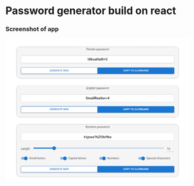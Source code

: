 # Password generator build on react

### Screenshot of app

![Password generator](screenshots/pwdgen.png)
